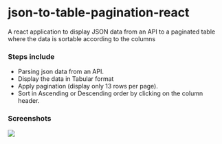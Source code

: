 # json-to-table-pagination-react
A react application to display JSON data from an API to a paginated table where the data is sortable according to the columns

### Steps include
- Parsing json data from an API.
- Display the data in Tabular format
- Apply pagination (display only 13 rows per page).
- Sort in Ascending or Descending order by clicking on the column header.

### Screenshots

<img src="https://github.com/adityapranavbhuvanapalli/json-to-table-pagination-react/tree/master/screenshots/screenshot.png">
